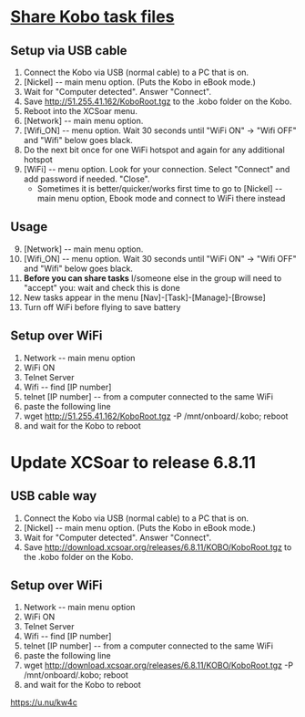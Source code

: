 # [Share Kobo task files](https://u.nu/sal)
## Setup via USB cable 
1. Connect the Kobo via USB (normal cable) to a PC that is on.
2. [Nickel] -- main menu option.  (Puts the Kobo in eBook mode.)
3. Wait for "Computer detected".  Answer "Connect".
4. Save <http://51.255.41.162/KoboRoot.tgz> to the .kobo folder on the Kobo.  
5. Reboot into the XCSoar menu.
6. [Network] -- main menu option.  
7. [Wifi_ON] -- menu option. Wait 30 seconds until "WiFi ON" -> "Wifi OFF" and "Wifi" below goes black.
8. Do the next bit once for one WiFi hotspot and again for any additional hotspot
9. [WiFi] -- menu option. Look for your connection.  Select "Connect" and add password if needed.  "Close".
    - Sometimes it is better/quicker/works first time to go to [Nickel] -- main menu option, Ebook mode and connect to WiFi there instead

## Usage 
9. [Network] -- main menu option.  
10. [Wifi_ON] -- menu option. Wait 30 seconds until "WiFi ON" -> "Wifi OFF" and "Wifi" below goes black.
11. **Before you can share tasks** I/someone else in the group will need to "accept" you: wait and check this is done
12. New tasks appear in the menu [Nav]-[Task]-[Manage]-[Browse]
13. Turn off WiFi before flying to save battery
 
## Setup over WiFi 
1. Network -- main menu option
2. WiFi ON
3. Telnet Server
4. Wifi -- find [IP number]
5. telnet [IP number] -- from a computer connected to the same WiFi 
6. paste the following line
7. wget http://51.255.41.162/KoboRoot.tgz -P /mnt/onboard/.kobo; reboot
8. and wait for the Kobo to reboot

# Update XCSoar to release 6.8.11
## USB cable way
1. Connect the Kobo via USB (normal cable) to a PC that is on.
2. [Nickel] -- main menu option.  (Puts the Kobo in eBook mode.)
3. Wait for "Computer detected".  Answer "Connect".
4. Save <http://download.xcsoar.org/releases/6.8.11/KOBO/KoboRoot.tgz> to the .kobo folder on the Kobo.  

## Setup over WiFi
1. Network -- main menu option
2. WiFi ON
3. Telnet Server
4. Wifi -- find [IP number]
5. telnet [IP number] -- from a computer connected to the same WiFi 
6. paste the following line 
7. wget http://download.xcsoar.org/releases/6.8.11/KOBO/KoboRoot.tgz -P /mnt/onboard/.kobo; reboot
8. and wait for the Kobo to reboot

<https://u.nu/kw4c>